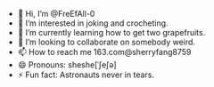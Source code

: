 - 👋 Hi, I’m @FreEfAll-0
- 👀 I’m interested in joking and crocheting.
- 🌱 I’m currently learning how to get two grapefruits.
- 💞️ I’m looking to collaborate on somebody weird.
- 📫 How to reach me 163.com@sherryfang8759
- 😄 Pronouns: sheshe[ˈʃeʃə]
- ⚡ Fun fact: Astronauts never in tears.

<!---
FreEfAll-0/FreEfAll-0 is a ✨ special ✨ repository because its `README.md` (this file) appears on your GitHub profile.
You can click the Preview link to take a look at your changes.
--->

